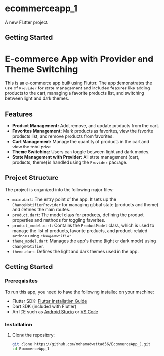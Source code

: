 # ecommerceapp_1

A new Flutter project.

## Getting Started
# E-commerce App with Provider and Theme Switching

This is an e-commerce app built using Flutter. The app demonstrates the use of `Provider` for state management and includes features like adding products to the cart, managing a favorite products list, and switching between light and dark themes.

## Features

- **Product Management:** Add, remove, and update products from the cart.
- **Favorites Management:** Mark products as favorites, view the favorite products list, and remove products from favorites.
- **Cart Management:** Manage the quantity of products in the cart and view the total price.
- **Theme Switching:** Users can toggle between light and dark modes.
- **State Management with Provider:** All state management (cart, products, theme) is handled using the `Provider` package.

## Project Structure

The project is organized into the following major files:

- `main.dart`: The entry point of the app. It sets up the `ChangeNotifierProvider` for managing global state (products and theme) and defines the main routes.
- `product.dart`: The model class for products, defining the product properties and methods for toggling favorites.
- `product_model.dart`: Contains the `ProductModel` class, which is used to manage the list of products, favorite products, and product-related actions using `ChangeNotifier`.
- `theme_model.dart`: Manages the app's theme (light or dark mode) using `ChangeNotifier`.
- `theme.dart`: Defines the light and dark themes used in the app.

## Getting Started

### Prerequisites

To run this app, you need to have the following installed on your machine:

- Flutter SDK: [Flutter Installation Guide](https://flutter.dev/docs/get-started/install)
- Dart SDK (included with Flutter)
- An IDE such as [Android Studio](https://developer.android.com/studio) or [VS Code](https://code.visualstudio.com/)

### Installation

1. Clone the repository:

   ```bash
   git clone https://github.com/mohamadwattad56/EcommerceApp_1.git
   cd EcommerceApp_1
